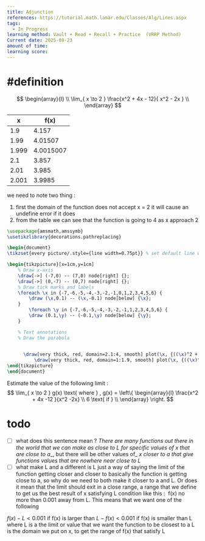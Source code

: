 ```yaml
---
title: Adjunction
references: https://tutorial.math.lamar.edu/Classes/Alg/Lines.aspx
tags:
  - In_Progress
learning method: Vault + Read + Recall + Practice  (VRRP Method)
Current date: 2025-08-23
amount of time:
learning score:
---
```



# #definition 

$$
\begin{array}{l} \\
\lim_{  x \to 2 } \frac{x^2 + 4x  - 12}{ x^2 - 2x  }   \\
\end{array}
$$


| x     | f(x)      |
| ----- | --------- |
| 1.9   | 4.157     |
| 1.99  | 4.01507   |
| 1.999 | 4.0015007 |
| 2.1   | 3.857     |
| 2.01  | 3.985     |
| 2.001 | 3.9985    |
we need to  note two thing :  
1. first the domain of the function does not accept x = 2  it will cause an undefine error if it does 
2. from the table we can see that the function is going to 4 as x approach 2  


```tikz
\usepackage{amsmath,amssymb}
\usetikzlibrary{decorations.pathreplacing}

\begin{document}
\tikzset{every picture/.style={line width=0.75pt}} % set default line width

\begin{tikzpicture}[x=1cm,y=1cm]
    % Draw x-axis
    \draw[->] (-7,0) -- (7,0) node[right] {};
    \draw[->] (0,-7) -- (0,7) node[right] {};
    % Draw tick marks and labels
    \foreach \x in {-7,-6,-5,-4,-3,-2,-1,0,1,2,3,4,5,6} {
        \draw (\x,0.1) -- (\x,-0.1) node[below] {\x};
    }
        \foreach \y in {-7,-6,-5,-4,-3,-2,-1,1,2,3,4,5,6} {
        \draw (0.1,\y) -- (-0.1,\y) node[below] {\y};
    }

    % Text annotations  
    % Draw the parabola

   
      \draw[very thick, red, domain=2.1:4, smooth] plot(\x, {((\x)^2 + 4*\x - 12)/((\x)^2 - 2*\x)}); 
          \draw[very thick, red, domain=1:1.9, smooth] plot(\x, {((\x)^2 + 4*\x - 12)/((\x)^2 - 2*\x)});
\end{tikzpicture}
\end{document}


``` 

 Estimate the value of the following limit : 
 $$
\lim_{ x \to  2 }  g(x)  \text{ where }   ,  g(x)   =   \left\{ \begin{array}{l}  
\frac{x^2 + 4x   -12 }{x^2 -2x}  \\
6  \text{ if } \\
\end{array}  \right.
$$



# todo 
- [ ]  what does this sentence mean ? _There are many functions out there in the world that we can make as close to_ _L_ _for specific values of_ _x_ _that are close to_ _a__, but there will be other values of_ _x_ _closer to_ _a_ _that give functions values that are nowhere near close to_ _L_ 
- [ ] what make  L and a different is L just a way of saying the limit of the function getting closer and closer to basically the function is getting close to a, so why do we need to both make it closer to a and L. Or does it mean that the limit should exit in a close range, a range that we define to get us the best result of x satisfying L condition like this : 
 f(x) no more than 0.001 away from L. This means that we want one of the following

$f(x)−L<0.001$ if f(x) is larger than 
$L−f(x)<0.001$ if f(x) is smaller than L
where L is a the limit or value that we want the function to be closest to a 
L is the domain we put on x, to get the range of f(x) that satisfy L 



